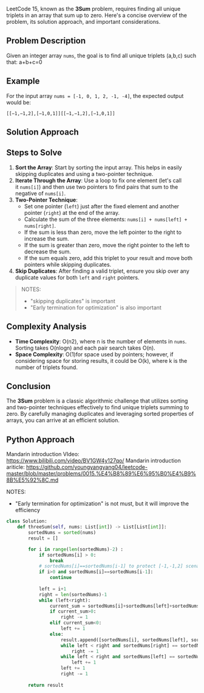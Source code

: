 LeetCode 15, known as the **3Sum** problem, requires finding all unique triplets in an array that sum up to zero. Here's a concise overview of the problem, its solution approach, and important considerations.


## Problem Description

Given an integer array `nums`, the goal is to find all unique triplets (a,b,c) such that:
a+b+c=0

## Example

For the input array `nums = [-1, 0, 1, 2, -1, -4]`, the expected output would be:
```
[[−1,−1,2],[−1,0,1]][[−1,−1,2],[−1,0,1]]
```

## Solution Approach

## Steps to Solve

1. **Sort the Array**: Start by sorting the input array. This helps in easily skipping duplicates and using a two-pointer technique.
2. **Iterate Through the Array**: Use a loop to fix one element (let's call it `nums[i]`) and then use two pointers to find pairs that sum to the negative of `nums[i]`.
3. **Two-Pointer Technique**:
    - Set one pointer (`left`) just after the fixed element and another pointer (`right`) at the end of the array.
    - Calculate the sum of the three elements: `nums[i] + nums[left] + nums[right]`.
    - If the sum is less than zero, move the left pointer to the right to increase the sum.
    - If the sum is greater than zero, move the right pointer to the left to decrease the sum.
    - If the sum equals zero, add this triplet to your result and move both pointers while skipping duplicates.
4. **Skip Duplicates**: After finding a valid triplet, ensure you skip over any duplicate values for both `left` and `right` pointers.

>NOTES:
>- "skipping duplicates" is important
>- "Early termination for optimization" is also important

## Complexity Analysis

- **Time Complexity**: O(n2), where n is the number of elements in `nums`. Sorting takes O(nlog⁡n) and each pair search takes O(n).
- **Space Complexity**: O(1)for space used by pointers; however, if considering space for storing results, it could be O(k), where k is the number of triplets found.

## Conclusion

The **3Sum** problem is a classic algorithmic challenge that utilizes sorting and two-pointer techniques effectively to find unique triplets summing to zero. By carefully managing duplicates and leveraging sorted properties of arrays, you can arrive at an efficient solution.

## Python Approach

Mandarin introduction VIdeo: https://www.bilibili.com/video/BV1GW4y127qo/
Mandarin introduction ariticle: https://github.com/youngyangyang04/leetcode-master/blob/master/problems/0015.%E4%B8%89%E6%95%B0%E4%B9%8B%E5%92%8C.md

NOTES:
- "Early termination for optimization" is not must, but it will improve the efficiency


```python
class Solution:
    def threeSum(self, nums: List[int]) -> List[List[int]]:
        sortedNums = sorted(nums)
        result = []

        for i in range(len(sortedNums)-2) :
            if sortedNums[i] > 0:
                break
            # sortedNums[i]==sortedNums[i-1] to protect [-1,-1,2] scenario
            if i>0 and sortedNums[i]==sortedNums[i-1]:
                continue
                
            left = i+1
            right = len(sortedNums)-1
            while (left<right):
                current_sum = sortedNums[i]+sortedNums[left]+sortedNums[right]
                if current_sum>0:
                    right -= 1
                elif current_sum<0:                        
                    left += 1
                else:
                    result.append([sortedNums[i], sortedNums[left], sortedNums[right]])
                    while left < right and sortedNums[right] == sortedNums[right-1] :
                        right -= 1
                    while left < right and sortedNums[left] == sortedNums[left+1] :
                        left += 1
                    left += 1
                    right -= 1
            
        return result
```